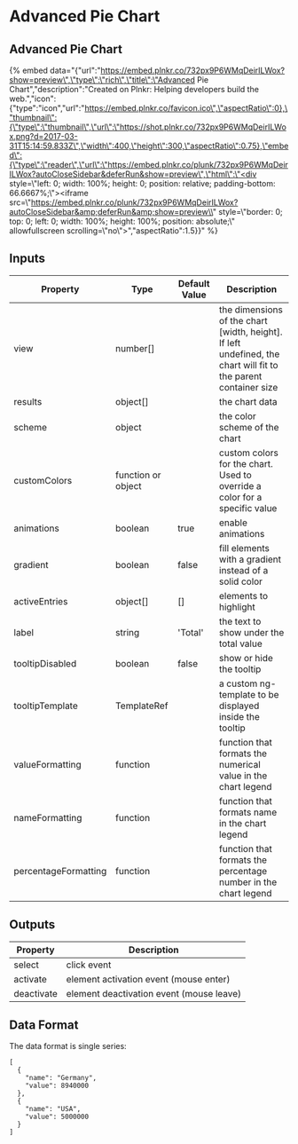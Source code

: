 # Advanced Pie Chart

## Advanced Pie Chart

{% embed data="{\"url\":\"https://embed.plnkr.co/732px9P6WMqDeirILWox?show=preview\",\"type\":\"rich\",\"title\":\"Advanced Pie Chart\",\"description\":\"Created on Plnkr: Helping developers build the web.\",\"icon\":{\"type\":\"icon\",\"url\":\"https://embed.plnkr.co/favicon.ico\",\"aspectRatio\":0},\"thumbnail\":{\"type\":\"thumbnail\",\"url\":\"https://shot.plnkr.co/732px9P6WMqDeirILWox.png?d=2017-03-31T15:14:59.833Z\",\"width\":400,\"height\":300,\"aspectRatio\":0.75},\"embed\":{\"type\":\"reader\",\"url\":\"https://embed.plnkr.co/plunk/732px9P6WMqDeirILWox?autoCloseSidebar&deferRun&show=preview\",\"html\":\"<div style=\\"left: 0; width: 100%; height: 0; position: relative; padding-bottom: 66.6667%;\\"><iframe src=\\"https://embed.plnkr.co/plunk/732px9P6WMqDeirILWox?autoCloseSidebar&amp;deferRun&amp;show=preview\\" style=\\"border: 0; top: 0; left: 0; width: 100%; height: 100%; position: absolute;\\" allowfullscreen scrolling=\\"no\\"></iframe></div>\",\"aspectRatio\":1.5}}" %}



## Inputs

| Property | Type | Default Value | Description |
| --- | --- | --- | --- |
| view | number\[\] |  | the dimensions of the chart \[width, height\]. If left undefined, the chart will fit to the parent container size |
| results | object\[\] |  | the chart data |
| scheme | object |  | the color scheme of the chart |
| customColors | function or object |  | custom colors for the chart. Used to override a color for a specific value |
| animations | boolean | true | enable animations |
| gradient | boolean | false | fill elements with a gradient instead of a solid color |
| activeEntries | object\[\] | \[\] | elements to highlight |
| label | string | 'Total' | the text to show under the total value |
| tooltipDisabled | boolean | false | show or hide the tooltip |
| tooltipTemplate | TemplateRef |  | a custom ng-template to be displayed inside the tooltip |
| valueFormatting | function |  | function that formats the numerical value in the chart legend |
| nameFormatting | function |  | function that formats name in the chart legend |
| percentageFormatting | function |  | function that formats the percentage number in the chart legend |

## Outputs

| Property | Description |
| --- | --- |
| select | click event |
| activate | element activation event \(mouse enter\) |
| deactivate | element deactivation event \(mouse leave\) |

## Data Format

The data format is single series:

```text
[
  {
    "name": "Germany",
    "value": 8940000
  },
  {
    "name": "USA",
    "value": 5000000
  }
]
```

